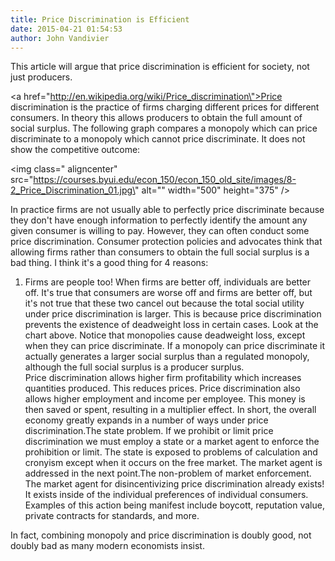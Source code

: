 ```yaml
---
title: Price Discrimination is Efficient
date: 2015-04-21 01:54:53
author: John Vandivier
---
```




This article will argue that price discrimination is efficient for society, not just producers.

<a href=\"http://en.wikipedia.org/wiki/Price_discrimination\">Price discrimination</a> is the practice of firms charging different prices for different consumers. In theory this allows producers to obtain the full amount of social surplus. The following graph compares a monopoly which can price discriminate to a monopoly which cannot price discriminate. It does not show the competitive outcome:

<img class=\" aligncenter\" src=\"https://courses.byui.edu/econ_150/econ_150_old_site/images/8-2_Price_Discrimination_01.jpg\" alt=\"\" width=\"500\" height=\"375\" />

In practice firms are not usually able to perfectly price discriminate because they don't have enough information to perfectly identify the amount any given consumer is willing to pay. However, they can often conduct some price discrimination. Consumer protection policies and advocates think that allowing firms rather than consumers to obtain the full social surplus is a bad thing. I think it's a good thing for 4 reasons:
<ol>
	<li>Firms are people too! When firms are better off, individuals are better off. It's true that consumers are worse off and firms are better off, but it's not true that these two cancel out because the total social utility under price discrimination is larger. This is because price discrimination prevents the existence of deadweight loss in certain cases. Look at the chart above. Notice that monopolies cause deadweight loss, except when they can price discriminate. If a monopoly can price discriminate it actually generates a larger social surplus than a regulated monopoly, although the full social surplus is a producer surplus.</li>
Price discrimination allows higher firm profitability which increases quantities produced. This reduces prices. Price discrimination also allows higher employment and income per employee. This money is then saved or spent, resulting in a multiplier effect. In short, the overall economy greatly expands in a number of ways under price discrimination.The state problem. If we prohibit or limit price discrimination we must employ a state or a market agent to enforce the prohibition or limit. The state is exposed to problems of calculation and cronyism except when it occurs on the free market. The market agent is addressed in the next point.The non-problem of market enforcement. The market agent for disincentivizing price discrimination already exists! It exists inside of the individual preferences of individual consumers. Examples of this action being manifest include boycott, reputation value, private contracts for standards, and more.</ol>
In fact, combining monopoly and price discrimination is doubly good, not doubly bad as many modern economists insist.